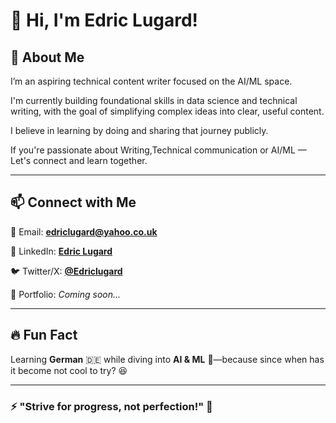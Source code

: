 # 👋 Hi, I'm Edric Lugard!

## 🚀 About Me
I’m an aspiring technical content writer focused on the AI/ML space.

I'm currently building foundational skills in data science and technical writing, with the goal of simplifying complex ideas into clear, useful content.

I believe in learning by doing and sharing that journey publicly.

If you're passionate about Writing,Technical communication or AI/ML — Let's connect and learn together.

---

## 📫 Connect with Me ##
📧 Email: **[edriclugard@yahoo.co.uk](mailto:edriclugard@yahoo.co.uk)**  

💼 LinkedIn: **[Edric Lugard](https://www.linkedin.com/in/edric-lugard-704557b6/)**  

🐦 Twitter/X: **[@Edriclugard](https://x.com/EdricLugard_)**  

📜 Portfolio: *Coming soon...*

---

## 🔥 Fun Fact ##
Learning **German** 🇩🇪 while diving into **AI & ML** 🤖—because since when has it become not cool to try? 😆

---
### ⚡ "Strive for progress, not perfection!" 🚀

